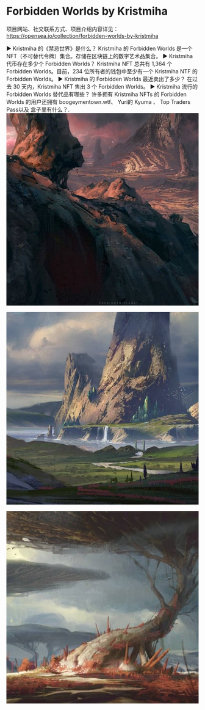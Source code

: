 # Forbidden Worlds by Kristmiha

项目网站、社交联系方式、项目介绍内容详见：https://opensea.io/collection/forbidden-worlds-by-kristmiha

▶ Kristmiha 的《禁忌世界》是什么？
Kristmiha 的 Forbidden Worlds 是一个 NFT（不可替代令牌）集合。存储在区块链上的数字艺术品集合。
▶ Kristmiha 代币存在多少个 Forbidden Worlds？
Kristmiha NFT 总共有 1,364 个 Forbidden Worlds。目前，234 位所有者的钱包中至少有一个 Kristmiha NTF 的 Forbidden Worlds。
▶ Kristmiha 的 Forbidden Worlds 最近卖出了多少？
在过去 30 天内，Kristmiha NFT 售出 3 个 Forbidden Worlds。
▶ Kristmiha 流行的 Forbidden Worlds 替代品有哪些？
许多拥有 Kristmiha NFTs 的 Forbidden Worlds 的用户还拥有 boogeymentown.wtf、 Yuri的 Kyuma 、 Top Traders Pass以及 盒子里有什么？.
 ![nft](01.jpg)

![nft](02.jpg)

![nft](03.jpg)


